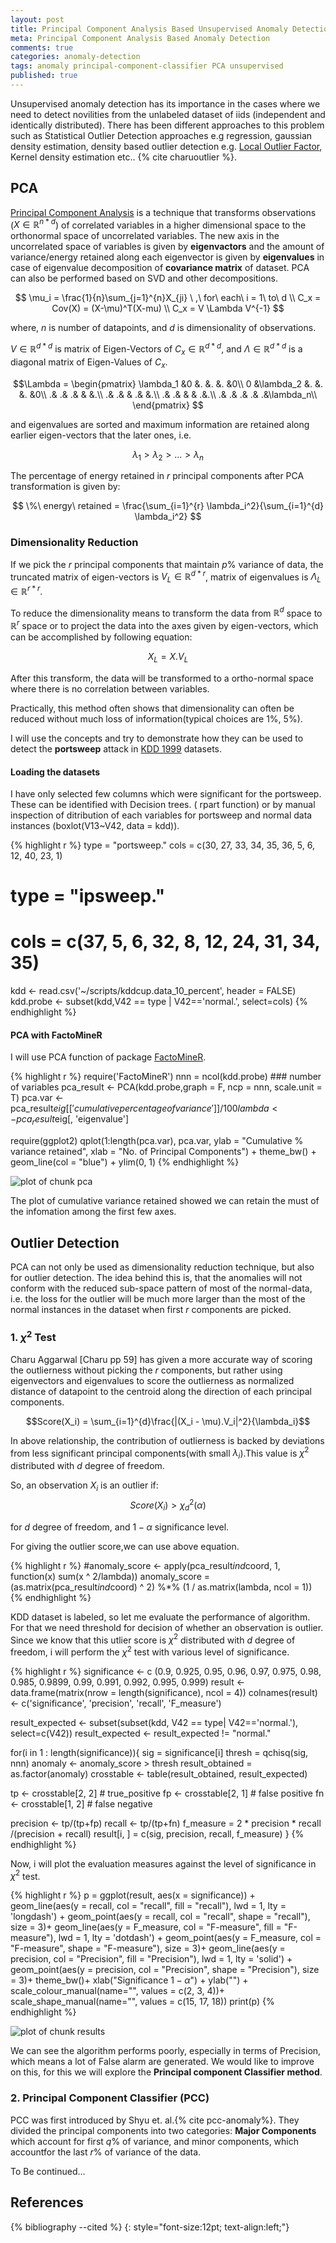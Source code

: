 ```yaml
---
layout: post
title: Principal Component Analysis Based Unsupervised Anomaly Detection
meta: Principal Component Analysis Based Anomaly Detection
comments: true
categories: anomaly-detection
tags: anomaly principal-component-classifier PCA unsupervised
published: true
---
```


Unsupervised anomaly detection has its importance in the cases where we need to detect novilities from the unlabeled dataset of iids (independent and identically distributed). There has been different approaches to this problem such as Statistical Outlier Detection approaches e.g regression, gaussian density estimation, density based outlier detection e.g. [Local Outlier Factor](/blog/lof/), Kernel density estimation etc.. {% cite charuoutlier %}.

## PCA
[Principal Component Analysis](http://en.wikipedia.org/wiki/Principal_component_analysis) is a technique that transforms observations ($X \in \mathbb{R}^{n \ast d}$) of correlated variables in a higher dimensional space to the orthonormal space of uncorrelated variables. The new axis in the uncorrelated space of variables is given by **eigenvactors** and the amount of variance/energy retained along each eigenvector is given by **eigenvalues** in case of eigenvalue decomposition of **covariance matrix** of dataset. PCA can also be performed based on SVD and other decompositions.

$$
\mu_i = \frac{1}{n}\sum_{j=1}^{n}X_{ji} \ ,\ for\ each\ i = 1\ to\ d \\
C_x = Cov(X) = (X-\mu)^T(X-mu) \\
C_x = V \Lambda V^{-1}
$$

where, $n$ is number of datapoints, and $d$ is dimensionality of observations.

$V \in \mathbb{R}^{d \ast d}$ is matrix of Eigen-Vectors of $C_x \in \mathbb{R}^{d \ast d}$, and $\Lambda \in \mathbb{R}^{d \ast d}$ is a diagonal matrix of Eigen-Values of $C_x$.

$$\Lambda = \begin{pmatrix}
\lambda_1 &0  &. &. &. &0\\
0 &\lambda_2  &. &. &. &0\\
 .&  .&  .& & &.\\
 .&  .&  & .& &.\\
 .&  .&  & & .&.\\
 .&  .&  .& .& .&\lambda_n\\
\end{pmatrix} $$

and eigenvalues are sorted and maximum information are retained along earlier eigen-vectors that the later ones, i.e.

$$\lambda_1 > \lambda_2 > ... > \lambda_n $$

The percentage of energy retained in $r$ principal components after PCA transformation is given by:

$$ \%\ energy\ retained = \frac{\sum_{i=1}^{r} \lambda_i^2}{\sum_{i=1}^{d} \lambda_i^2} $$

### Dimensionality Reduction
If we pick the $r$ principal components that maintain $p\%$ variance of data, the truncated matrix of eigen-vectors is $V_L \in \mathbb{R}^{d \ast r}$, matrix of eigenvalues is $\Lambda_L \in \mathbb{R}^{r \ast r}$.

To reduce the dimensionality means to transform the data from $\mathbb{R}^{d}$ space to $\mathbb{R}^{r}$ space or to project the data into the axes given by eigen-vectors, which can be accomplished by following equation:

$$X_L = X.V_L $$

After this transform, the data will be transformed to a ortho-normal space where there is no correlation between variables.

Practically, this method often shows that dimensionality can often be reduced without much loss of information(typical choices are $1\%$, $5\%$).

I will use the concepts and try to demonstrate how they can be used to detect the **portsweep** attack in [KDD 1999]() datasets.

#### Loading the datasets

I have only selected few columns which were significant for the portsweep. These can be identified with Decision trees. ( rpart  function) or by manual inspection of ditribution of each variables for portsweep and normal data instances (boxlot(V13~V42, data = kdd)).


{% highlight r %}
type = "portsweep."
cols = c(30, 27, 33, 34, 35, 36, 5, 6, 12, 40, 23, 1)
# type = "ipsweep."
# cols = c(37, 5, 6, 32, 8, 12, 24, 31, 34, 35)
kdd <- read.csv('~/scripts/kddcup.data_10_percent', header = FALSE)
kdd.probe <- subset(kdd,V42 ==  type | V42=='normal.',
                    select=cols)
{% endhighlight %}

#### PCA with FactoMineR

I will use PCA function of package [FactoMineR]().


{% highlight r %}
require('FactoMineR')
nnn = ncol(kdd.probe) ### number of variables
pca_result <- PCA(kdd.probe,graph = F, ncp = nnn, scale.unit = T)
pca.var <- pca_result$eig[['cumulative percentage of variance']]/100
lambda <- pca_result$eig[, 'eigenvalue']

require(ggplot2)
qplot(1:length(pca.var), pca.var, ylab = "Cumulative % variance retained", xlab = "No. of Principal Components") + theme_bw() + geom_line(col = "blue") + ylim(0, 1)
{% endhighlight %}

![plot of chunk pca](/images/pcc_anomaly/pca.png)

The plot of cumulative variance retained showed we can retain the must of the infomation among the first few axes.

## Outlier Detection

PCA can not only be used as dimensionality reduction technique, but also for outlier detection. The idea behind this is, that the anomalies will not conform with the reduced sub-space pattern of most of the normal-data, i.e. the loss for the outlier will be much more larger than the most of the normal instances in the dataset when first $r$ components are picked.

### 1. $\chi^2$ Test

Charu Aggarwal [Charu pp 59] has given a more accurate way of scoring the outlierness without picking the $r$ components, but rather using eigenvectors and eigenvalues to score the outlierness as normalized distance of datapoint to the centroid along the direction of each principal components.

$$Score(X_i) = \sum_{i=1}^{d}\frac{|(X_i - \mu).V_i|^2}{\lambda_i}$$

In above relationship, the contribution of outlierness is backed by deviations from less significant principal components(with small $\lambda_i$).This value is $\chi^2$ distributed with $d$ degree of freedom.

So, an observation $X_i$ is an outlier if: $$ Score(X_i) > \chi_d^2(\alpha)$$

for $d$ degree of freedom, and $1 - \alpha$ significance level.

For giving the outlier score,we can use above equation.

{% highlight r %}
#anomaly_score <- apply(pca_result$ind$coord, 1, function(x) sum(x ^ 2/lambda))
anomaly_score = (as.matrix(pca_result$ind$coord) ^ 2) %*% (1 / as.matrix(lambda, ncol = 1))
{% endhighlight %}

KDD dataset is labeled, so let me evaluate the performance of algorithm. For that we need threshold for decision of whether an observation is outlier. Since we know that this utlier score is $\chi^2$ distributed with $d$ degree of freedom, i will perform the $\chi^2$ test with various level of significance.

{% highlight r %}
significance <- c (0.9, 0.925, 0.95, 0.96, 0.97, 0.975, 0.98, 0.985, 0.9899, 0.99, 0.991, 0.992, 0.995, 0.999)
result <- data.frame(matrix(nrow = length(significance), ncol = 4))
colnames(result) <- c('significance', 'precision', 'recall', 'F_measure')

result_expected <- subset(subset(kdd, V42 ==  type| V42=='normal.'), select=c(V42))
result_expected <- result_expected != "normal."

for(i in 1 : length(significance)){
  sig = significance[i]
  thresh = qchisq(sig, nnn)
  anomaly <- anomaly_score > thresh
  result_obtained = as.factor(anomaly)
  crosstable <- table(result_obtained, result_expected)

  tp <- crosstable[2, 2] # true_positive
  fp <- crosstable[2, 1] # false positive
  fn <- crosstable[1, 2] # false negative

  precision <- tp/(tp+fp)
  recall <- tp/(tp+fn)
  f_measure = 2 * precision * recall /(precision + recall)
  result[i, ] = c(sig, precision, recall, f_measure)
}
{% endhighlight %}

Now, i will plot the evaluation measures against the level of significance in $\chi^2$ test.

{% highlight r %}
p = ggplot(result, aes(x = significance)) +
  geom_line(aes(y = recall, col = "recall", fill = "recall"),
            lwd = 1, lty = 'longdash') +
  geom_point(aes(y = recall, col = "recall", shape = "recall"), size = 3)+
  geom_line(aes(y = F_measure, col = "F-measure", fill = "F-measure"),
            lwd = 1, lty = 'dotdash') +
  geom_point(aes(y = F_measure, col = "F-measure", shape = "F-measure"), size = 3)+
  geom_line(aes(y = precision, col = "Precision", fill = "Precision"),
            lwd = 1, lty = 'solid') +
  geom_point(aes(y = precision, col = "Precision", shape = "Precision"), size = 3)+
  theme_bw()+
  xlab("Significance $1 - \alpha$") + ylab("") +
  scale_colour_manual(name="", values = c(2, 3, 4))+
  scale_shape_manual(name="", values = c(15, 17, 18))
print(p)
{% endhighlight %}

![plot of chunk results](/images/pcc_anomaly/results.png)

We can see the algorithm performs poorly, especially in terms of Precision, which means a lot of False alarm are generated. We would like to improve on this, for this we will explore the **Principal component Classifier method**.

### 2. Principal Component Classifier (PCC)

PCC was first introduced by Shyu et. al.{% cite pcc-anomaly%}. They divided the principal components into two categories: **Major Components** which account for first $q\%$ of variance, and minor components, which accountfor the last $r\%$ of variance of the data.

To Be continued...


References
--------------
{% bibliography --cited %}
{: style="font-size:12pt; text-align:left;"}
